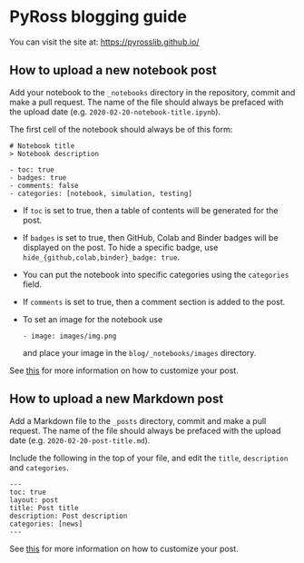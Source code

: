 # PyRoss blogging guide

You can visit the site at: https://pyrosslib.github.io/

## How to upload a new notebook post

Add your notebook to the `_notebooks` directory in the repository, commit and make a pull request. The name of the file should always be prefaced with the upload date (e.g. `2020-02-20-notebook-title.ipynb`).

The first cell of the notebook should always be of this form:

```
# Notebook title
> Notebook description

- toc: true 
- badges: true
- comments: false
- categories: [notebook, simulation, testing]
```

- If `toc` is set to true, then a table of contents will be generated for the post.

- If `badges` is set to true, then GitHub, Colab and Binder badges will be displayed on the post. To hide a specific badge, use `hide_{github,colab,binder}_badge: true`.

- You can put the notebook into specific categories using the `categories` field.

- If `comments` is set to true, then a comment section is added to the post.

- To set an image for the notebook use
  ```
  - image: images/img.png
  ```
  and place your image in the `blog/_notebooks/images` directory.

See [this](https://github.com/fastai/fastpages#writing-blog-posts-with-jupyter) for more information on how to customize your post.

## How to upload a new Markdown post

Add a Markdown file to the `_posts` directory, commit and make a pull request. The name of the file should always be prefaced with the upload date (e.g. `2020-02-20-post-title.md`).

Include the following in the top of your file, and edit the `title`, `description` and `categories`.

```
---
toc: true
layout: post
title: Post title
description: Post description
categories: [news]
---
```

See [this](https://github.com/fastai/fastpages#writing-blog-posts-with-markdown) for more information on how to customize your post.
